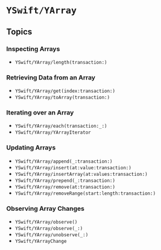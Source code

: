 # ``YSwift/YArray``

## Topics

### Inspecting Arrays

- ``YSwift/YArray/length(transaction:)``

### Retrieving Data from an Array

- ``YSwift/YArray/get(index:transaction:)``
- ``YSwift/YArray/toArray(transaction:)``

### Iterating over an Array

- ``YSwift/YArray/each(transaction:_:)``
- ``YSwift/YArray/YArrayIterator``

### Updating Arrays

- ``YSwift/YArray/append(_:transaction:)``
- ``YSwift/YArray/insert(at:value:transaction:)``
- ``YSwift/YArray/insertArray(at:values:transaction:)``
- ``YSwift/YArray/prepend(_:transaction:)``
- ``YSwift/YArray/remove(at:transaction:)``
- ``YSwift/YArray/removeRange(start:length:transaction:)``

### Observing Array Changes

- ``YSwift/YArray/observe()``
- ``YSwift/YArray/observe(_:)``
- ``YSwift/YArray/unobserve(_:)``
- ``YSwift/YArrayChange``
